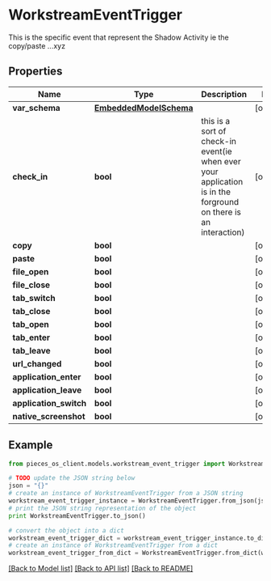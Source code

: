 # WorkstreamEventTrigger

This is the specific event that represent the Shadow Activity ie the copy/paste ...xyz

## Properties
Name | Type | Description | Notes
------------ | ------------- | ------------- | -------------
**var_schema** | [**EmbeddedModelSchema**](EmbeddedModelSchema.md) |  | [optional] 
**check_in** | **bool** | this is a sort of check-in event(ie when ever your application is in the forground on there is an interaction) | [optional] 
**copy** | **bool** |  | [optional] 
**paste** | **bool** |  | [optional] 
**file_open** | **bool** |  | [optional] 
**file_close** | **bool** |  | [optional] 
**tab_switch** | **bool** |  | [optional] 
**tab_close** | **bool** |  | [optional] 
**tab_open** | **bool** |  | [optional] 
**tab_enter** | **bool** |  | [optional] 
**tab_leave** | **bool** |  | [optional] 
**url_changed** | **bool** |  | [optional] 
**application_enter** | **bool** |  | [optional] 
**application_leave** | **bool** |  | [optional] 
**application_switch** | **bool** |  | [optional] 
**native_screenshot** | **bool** |  | [optional] 

## Example

```python
from pieces_os_client.models.workstream_event_trigger import WorkstreamEventTrigger

# TODO update the JSON string below
json = "{}"
# create an instance of WorkstreamEventTrigger from a JSON string
workstream_event_trigger_instance = WorkstreamEventTrigger.from_json(json)
# print the JSON string representation of the object
print WorkstreamEventTrigger.to_json()

# convert the object into a dict
workstream_event_trigger_dict = workstream_event_trigger_instance.to_dict()
# create an instance of WorkstreamEventTrigger from a dict
workstream_event_trigger_from_dict = WorkstreamEventTrigger.from_dict(workstream_event_trigger_dict)
```
[[Back to Model list]](../README.md#documentation-for-models) [[Back to API list]](../README.md#documentation-for-api-endpoints) [[Back to README]](../README.md)



